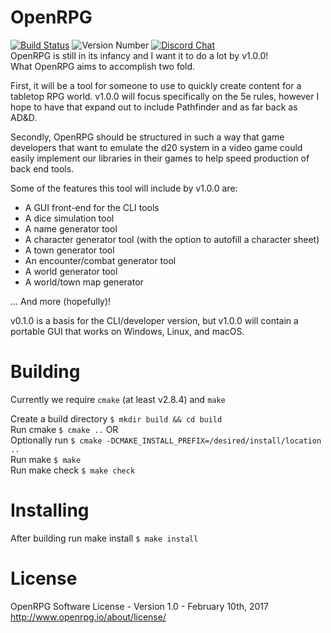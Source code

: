 # OpenRPG
[![Build Status](https://travis-ci.org/incomingstick/OpenRPG.svg?branch=master)](https://travis-ci.org/incomingstick/OpenRPG)
![Version Number](https://img.shields.io/badge/version-v0.2.0--dev-orange.svg)
[![Discord Chat](https://img.shields.io/badge/chat-on%20discord-blue.svg)](https://discord.gg/vdwKeZg)  
OpenRPG is still in its infancy and I want it to do a lot by v1.0.0!  
What OpenRPG aims to accomplish two fold.  

First, it will be a tool for someone to use to quickly create content
for a tabletop RPG world. v1.0.0 will focus specifically on the
5e rules, however I hope to have that expand out to include
Pathfinder and as far back as AD&D.

Secondly, OpenRPG should be structured in such a way that game developers
that want to emulate the d20 system in a video game could easily implement
our libraries in their games to help speed production of back end tools.

Some of the features this tool will include by v1.0.0 are:
- A GUI front-end for the CLI tools
- A dice simulation tool
- A name generator tool
- A character generator tool (with the option to autofill a character sheet)
- A town generator tool
- An encounter/combat generator tool
- A world generator tool
- A world/town map generator

... And more (hopefully)!

v0.1.0 is a basis for the CLI/developer version, but v1.0.0 will contain a
portable GUI that works on Windows, Linux, and macOS.

# Building
Currently we require `cmake` (at least v2.8.4) and `make`

Create a build directory `$ mkdir build && cd build`  
Run cmake `$ cmake ..` OR  
Optionally run `$ cmake -DCMAKE_INSTALL_PREFIX=/desired/install/location ..`  
Run make `$ make`  
Run make check `$ make check` 

# Installing
After building run make install `$ make install`

# License
OpenRPG Software License - Version 1.0 - February 10th, 2017 <http://www.openrpg.io/about/license/>
